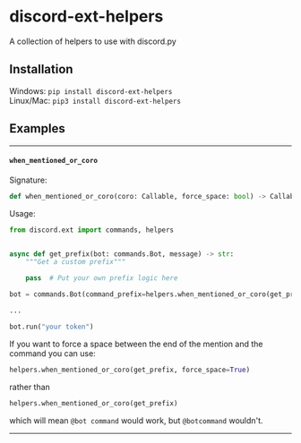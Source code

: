 # discord-ext-helpers

A collection of helpers to use with discord.py

## Installation

Windows: `pip install discord-ext-helpers` \
Linux/Mac: `pip3 install discord-ext-helpers`

## Examples

---

#### `when_mentioned_or_coro`

Signature:
```py
def when_mentioned_or_coro(coro: Callable, force_space: bool) -> Callable:
```

Usage:
```py
from discord.ext import commands, helpers


async def get_prefix(bot: commands.Bot, message) -> str:
    """Get a custom prefix"""

    pass  # Put your own prefix logic here

bot = commands.Bot(command_prefix=helpers.when_mentioned_or_coro(get_prefix))

...

bot.run("your token")
```

If you want to force a space between the end of the mention and the command you can use:

```py
helpers.when_mentioned_or_coro(get_prefix, force_space=True)
```

rather than

```py
helpers.when_mentioned_or_coro(get_prefix)
```

which will mean `@bot command` would work, but `@botcommand` wouldn't.

---
